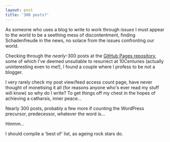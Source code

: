 ```yaml
---
layout: post
title: '300 posts?'
---
```


As someone who uses a blog to write to work through *issues* I must appear to the world to be a seething mess of discontentment, finding Schadenfreude in the news, no solace from the issues confronting our world.

Checking through the *nearly*-300 posts at the [GitHub Pages repository](https://github.com/bazbt3/bazbt3.github.io), some of which I've deemed unsuitable to resurrect at 10Centuries (actually uninteresting even to me!), I found a couple where I profess to be not a blogger.

I very rarely check my post view/feed access count page, have never thought of monetising it all (for reasons anyone who's ever read my stuff will know) so why do I write?  To get things off my chest in the hopes of achieving a catharsis, inner peace…

Nearly 300 posts, probably a few more if counting the WordPress precursor, predecessor, whatever the word is…

Hmmm…

I should compile a 'best of' list, as ageing rock stars do.
